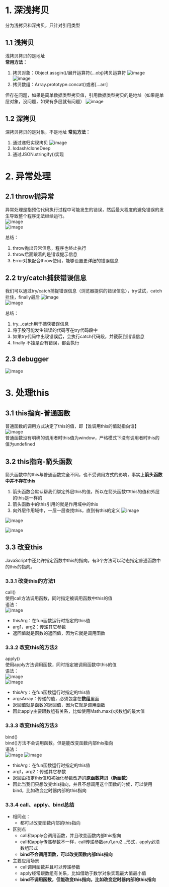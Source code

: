 # 1. 深浅拷贝
分为浅拷贝和深拷贝，只针对引用类型

## 1.1 浅拷贝
浅拷贝拷贝的是地址  
**常用方法：**  
1. 拷贝对象：Object.assgin()/展开运算符{...obj}拷贝运算符
   ![image](https://github.com/Happy-jianghui/Frontend-Learning/assets/98568967/eb320e58-8c94-4f02-a4b5-f51a3df65c2b)
   ![image](https://github.com/Happy-jianghui/Frontend-Learning/assets/98568967/81f2e078-86c0-4fe2-9c57-c4b64141f719)
3. 拷贝数组：Array.prototype.concat()或者[...arr]
  
但存在问题，如果是简单数据类型拷贝值，引用数据类型拷贝的是地址（如果是单层对象，没问题，如果有多层就有问题）
![image](https://github.com/Happy-jianghui/Frontend-Learning/assets/98568967/6e9e212e-eaf2-4d31-a8da-5ffa14dee3d3)


## 1.2 深拷贝
深拷贝拷贝的是对象，不是地址
**常见方法：**
1. 通过递归实现拷贝 ![image](https://github.com/Happy-jianghui/Frontend-Learning/assets/98568967/f071ad6c-35f3-46f9-b990-753aca7535fe)
2. lodash/cloneDeep
3. 通过JSON.stringify()实现


# 2. 异常处理
## 2.1 throw抛异常
异常处理是指预估代码执行过程中可能发生的错误，然后最大程度的避免错误的发生导致整个程序无法继续运行。  
![image](https://github.com/Happy-jianghui/Frontend-Learning/assets/98568967/c3ab2f22-c71e-49f9-b420-50ac0bca6c67)  
![image](https://github.com/Happy-jianghui/Frontend-Learning/assets/98568967/cba55a42-4e9e-480a-b31a-c49cbce31401)  

总结：  
1. throw抛出异常信息，程序也终止执行
2. throw后面跟着的是错误提示信息
3. Error对象配合throw使用，能够设置更详细的错误信息


## 2.2 try/catch捕获错误信息
我们可以通过try/catch捕捉错误信息（浏览器提供的错误信息），try试试，catch拦住，finally最后
![image](https://github.com/Happy-jianghui/Frontend-Learning/assets/98568967/c2d0b603-fc5a-44db-9fef-4366cb9aa890)  
![image](https://github.com/Happy-jianghui/Frontend-Learning/assets/98568967/63c527be-fbf6-4157-a996-dab0cbe6cc26)  

总结：  
1. try...catch用于捕获错误信息
2. 将于股可能发生错误的代码写在try代码段中
3. 如果try代码中出现错误后，会执行catch代码段，并截获到错误信息
4. finally 不挂是否有错误，都会执行


## 2.3 debugger
![image](https://github.com/Happy-jianghui/Frontend-Learning/assets/98568967/3e6edc8c-5f21-4fc1-b451-1ba92d677e0c)


# 3. 处理this
## 3.1 this指向-普通函数
普通函数的调用方式决定了this的值，即【谁调用this的值就指向谁】  
![image](https://github.com/Happy-jianghui/Frontend-Learning/assets/98568967/260e965d-7c02-4711-8fff-e2bcbf34e0d3)  
普通函数没有明确的调用者时this值为window，严格模式下没有调用者时this的值为undefined  

## 3.2 this指向-箭头函数
箭头函数中的this与普通函数完全不同，也不受调用方式的影响，事实上**箭头函数中并不存在this**  
 1. 箭头函数会默认帮我们绑定外层this的值，所以在箭头函数中this的值和外层的this是一样的
 2. 箭头函数中的this引用的就是作用域中的this
 3. 向外层作用域中，一层一层查找this，直到有this的定义
![image](https://github.com/Happy-jianghui/Frontend-Learning/assets/98568967/f4de6e7c-78c5-460a-bfd6-286cc120b19c)

![image](https://github.com/Happy-jianghui/Frontend-Learning/assets/98568967/3dca7e74-0526-4c8f-a822-ad5a6444f60b)

![image](https://github.com/Happy-jianghui/Frontend-Learning/assets/98568967/5f9267e5-58c6-4a40-93fb-15f62dc7fbcc)


## 3.3 改变this
JavaScript中还允许指定函数中this的指向，有3个方法可以动态指定普通函数中的this的指向。  

### 3.3.1 改变this的方法1
call()  
使用call方法调用函数，同时指定被调用函数中this的值  
语法：  
![image](https://github.com/Happy-jianghui/Frontend-Learning/assets/98568967/dc0ba928-b769-448b-bde5-b4521d086888)  
 - thisArg：在fun函数运行时指定的this值
 - arg1，arg2：传递其它参数
 - 返回值就是函数的返回值，因为它就是调用函数


### 3.3.2 改变this的方法2
apply()  
使用apply方法调用函数，同时指定被调用函数中this的值  
语法：  
![image](https://github.com/Happy-jianghui/Frontend-Learning/assets/98568967/809cf6a8-4d3e-459c-aed4-b9aa5b9c536d)  
![image](https://github.com/Happy-jianghui/Frontend-Learning/assets/98568967/fb174153-ef21-4862-8167-b38b93aa22bb)
 - thisAry：在fun函数运行时指定的this值
 - argsArray：传递的值，必须包含在**数组**里面
 - 返回值就是函数的返回值，因为它就是调用函数
 - 因此apply主要跟数组有关系，比如使用Math.max()求数组的最大值


### 3.3.3 改变this的方法3
bind()  
bind()方法不会调用函数。但是能改变函数内部this指向  
语法：  
![image](https://github.com/Happy-jianghui/Frontend-Learning/assets/98568967/47ca7e1a-d77f-44bc-9e38-66f5df0febef)
![image](https://github.com/Happy-jianghui/Frontend-Learning/assets/98568967/3ec5ebea-2dcf-4803-8310-b0fe0f3ea6ad)
 - thisArg：在fun函数运行时指定的this值
 - arg1，arg2：传递其它参数
 - 返回由指定this值和初始化参数改造的**原函数拷贝（新函数）**
 - 因此当我们只想改变this指向，并且不想调用这个函数的时候，可以使用bind，比如改变定时器内部的this指向


### 3.3.4 call、apply、bind总结
- 相同点：
  - 都可以改变函数内部的this指向
- 区别点
  - call和apply会调用函数，并且改变函数内部this指向
  - call和apply传递参数不一样，call传递参数aru1,aru2...形式，apply必须数组形式
  - **bind不会调用函数，可以改变函数内部this指向**
- 主要应用场景
  - call调用函数并且可以传递参数
  - apply经常跟数组有关系，比如借助于数学对象实现最大值最小值
  - **bind不调用函数，但能改变this指向，比如改变定时器内部的this指向**













